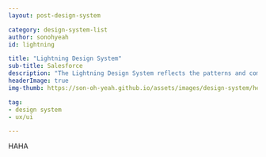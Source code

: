```yaml
---
layout: post-design-system

category: design-system-list
author: sonohyeah
id: lightning

title: "Lightning Design System"
sub-title: Salesforce
description: "The Lightning Design System reflects the patterns and components that underpin the Salesforce product. These patterns and components provide a unified language and consistent look and feel when designing apps and products within the Salesforce ecosystem."
headerImage: true
img-thumb: https://son-oh-yeah.github.io/assets/images/design-system/hero-bkg.png

tag:
- design system
- ux/ui

---
```


HAHA